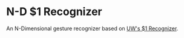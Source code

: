 N-D $1 Recognizer
=================

An N-Dimensional gesture recognizer based on [UW's $1 Recognizer](http://depts.washington.edu/aimgroup/proj/dollar/).
